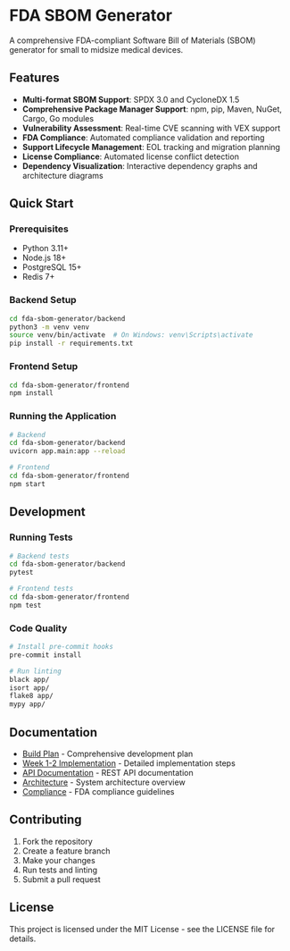 # FDA SBOM Generator

A comprehensive FDA-compliant Software Bill of Materials (SBOM) generator for small to midsize medical devices.

## Features

- **Multi-format SBOM Support**: SPDX 3.0 and CycloneDX 1.5
- **Comprehensive Package Manager Support**: npm, pip, Maven, NuGet, Cargo, Go modules
- **Vulnerability Assessment**: Real-time CVE scanning with VEX support
- **FDA Compliance**: Automated compliance validation and reporting
- **Support Lifecycle Management**: EOL tracking and migration planning
- **License Compliance**: Automated license conflict detection
- **Dependency Visualization**: Interactive dependency graphs and architecture diagrams

## Quick Start

### Prerequisites

- Python 3.11+
- Node.js 18+
- PostgreSQL 15+
- Redis 7+

### Backend Setup

```bash
cd fda-sbom-generator/backend
python3 -m venv venv
source venv/bin/activate  # On Windows: venv\Scripts\activate
pip install -r requirements.txt
```

### Frontend Setup

```bash
cd fda-sbom-generator/frontend
npm install
```

### Running the Application

```bash
# Backend
cd fda-sbom-generator/backend
uvicorn app.main:app --reload

# Frontend
cd fda-sbom-generator/frontend
npm start
```

## Development

### Running Tests

```bash
# Backend tests
cd fda-sbom-generator/backend
pytest

# Frontend tests
cd fda-sbom-generator/frontend
npm test
```

### Code Quality

```bash
# Install pre-commit hooks
pre-commit install

# Run linting
black app/
isort app/
flake8 app/
mypy app/
```

## Documentation

- [Build Plan](BUILD_PLAN.md) - Comprehensive development plan
- [Week 1-2 Implementation](WEEK_1_2_IMPLEMENTATION_PLAN.md) - Detailed implementation steps
- [API Documentation](docs/api/) - REST API documentation
- [Architecture](docs/architecture/) - System architecture overview
- [Compliance](docs/compliance/) - FDA compliance guidelines

## Contributing

1. Fork the repository
2. Create a feature branch
3. Make your changes
4. Run tests and linting
5. Submit a pull request

## License

This project is licensed under the MIT License - see the LICENSE file for details.


